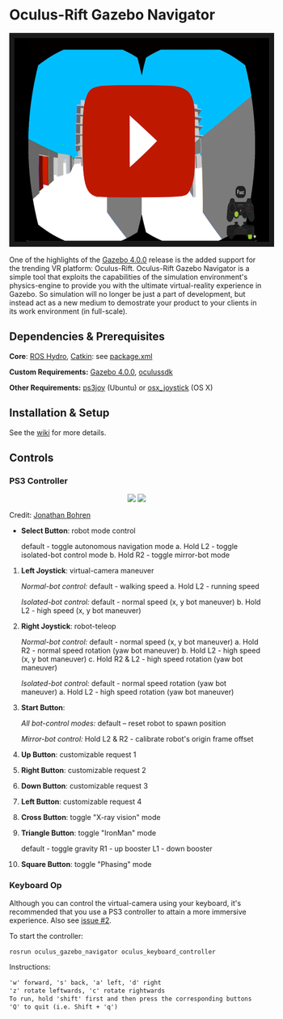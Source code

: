 Oculus-Rift Gazebo Navigator
=======================
<p align="middle">
    <a href="http://www.youtube.com/watch?feature=player_embedded&v=69O5Ya9Zrpk
    " target="_blank"><img src="images/thumbnail.png" 
    alt="IMAGE ALT TEXT HERE" width="718" height="403" border="10"/></a>
</p>

One of the highlights of the [Gazebo 4.0.0](http://gazebosim.org/blog/gazebo4) release is the added support for the trending VR platform: Oculus-Rift. Oculus-Rift Gazebo Navigator is a simple tool that exploits the capabilities of the simulation environment's physics-engine to provide you with the ultimate virtual-reality experience in Gazebo. So simulation will no longer be just a part of development, but instead act as a new medium to demostrate your product to your clients in its work environment (in full-scale).

## Dependencies & Prerequisites
**Core**: [ROS Hydro](http://wiki.ros.org/hydro), [Catkin](http://wiki.ros.org/catkin): see [package.xml](package.xml)

**Custom Requirements:** [Gazebo 4.0.0](https://bitbucket.org/TihomRis/gazebo), [oculussdk](https://github.com/MohitShridhar/oculussdk)

**Other Requirements:** [ps3joy](http://wiki.ros.org/ps3joy) (Ubuntu) or [osx_joystick](https://github.com/walchko/osx_joystick) (OS X)

## Installation & Setup

See the [wiki](https://github.com/MohitShridhar/oculus_gazebo_navigator/wiki/1.-Installation-&-Setup) for more details.

## Controls

### PS3 Controller

<p align="center">
    <img style="" src="images/front_btns.png" />
    <img style="" src="images/back_btns.png" />
</p>

Credit: [Jonathan Bohren](http://wiki.ros.org/ps3joy)

+ **Select Button**: robot mode control

	default - toggle autonomous navigation mode
	a. Hold L2 - toggle isolated-bot control mode
    b. Hold R2 - toggle mirror-bot mode
1. **Left Joystick**: virtual-camera maneuver
	
    *Normal-bot control:*
	default - walking speed
	a. Hold L2 - running speed
    
    *Isolated-bot control:*
    default - normal speed (x, y bot maneuver)
    b. Hold L2 - high speed (x, y bot maneuver)
    
2. **Right Joystick**: robot-teleop
	
    *Normal-bot control:*
    default - normal speed (x, y bot maneuver)
    a. Hold R2 - normal speed rotation (yaw bot maneuver)
    b. Hold L2 - high speed (x, y bot maneuver)
    c. Hold R2 & L2 - high speed rotation (yaw bot maneuver)
    
    *Isolated-bot control:*
	default - normal speed rotation (yaw bot maneuver)
    a. Hold L2 - high speed rotation (yaw bot maneuver)

3. **Start Button**:
	
    *All bot-control modes:*
    default – reset robot to spawn position	
    
    *Mirror-bot control:*
    Hold L2 & R2 - calibrate robot's origin frame offset
    
4. **Up Button**: customizable request 1

5. **Right Button**: customizable request 2

6. **Down Button**: customizable request 3

7. **Left Button**: customizable request 4

8. **Cross Button**: toggle "X-ray vision" mode

9. **Triangle Button**: toggle "IronMan" mode
	
    default - toggle gravity
    R1 - up booster
    L1 - down booster

10. **Square Button**: toggle "Phasing" mode

### Keyboard Op
Although you can control the virtual-camera using your keyboard, it's recommended that you use a PS3 controller to attain a more immersive experience. Also see [issue #2](/../../issues/2).

To start the controller:
```bash
rosrun oculus_gazebo_navigator oculus_keyboard_controller
```
Instructions:
```
'w' forward, 's' back, 'a' left, 'd' right
'z' rotate leftwards, 'c' rotate rightwards
To run, hold 'shift' first and then press the corresponding buttons
'Q' to quit (i.e. Shift + 'q')
```